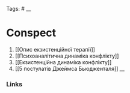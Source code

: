 
Tags: #
__
# Conspect
1. [[Опис екзистенційної терапії]]
2. [[Психоаналітична динаміка конфлікту]]
3. [[Екзистенційна динаміка конфлікту]]
4. [[5 постулатів Джеймса Бьюдженталя]]
__
### Links
